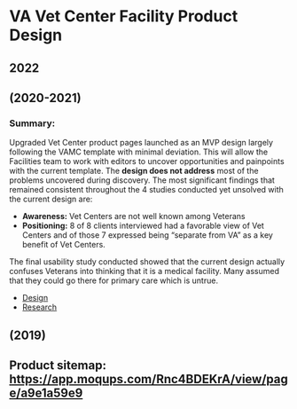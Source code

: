 # VA Vet Center Facility Product Design 


## 2022


## (2020-2021)

### Summary: 
Upgraded Vet Center product pages launched as an MVP design largely following the VAMC template with minimal deviation. This will allow the Facilities team to work with editors to uncover opportunities and painpoints with the current template. The **design does not address** most of the problems uncovered during discovery. The most significant findings that remained consistent throughout the 4 studies conducted yet unsolved with the current design are: 

- **Awareness:** Vet Centers are not well known among Veterans 
- **Positioning:** 8 of 8 clients interviewed had a favorable view of Vet Centers and of those 7 expressed being “separate from VA” as a key benefit of Vet Centers. 

The final usability study conducted showed that the current design actually confuses Veterans into thinking that it is a medical facility. Many assumed that they could go there for primary care which is untrue. 


- [Design](https://github.com/department-of-veterans-affairs/va.gov-team/tree/master/products/facilities/vet-centers/design/2020-2021)
- [Research](https://github.com/department-of-veterans-affairs/va.gov-team/tree/master/products/facilities/vet-centers/discovery)


## (2019)
**Product sitemap:** https://app.moqups.com/Rnc4BDEKrA/view/page/a9e1a59e9
-
